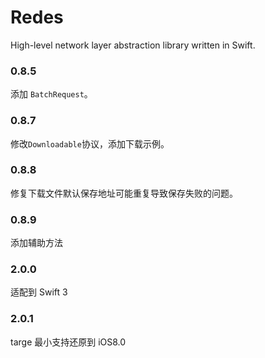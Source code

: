 # Redes

High-level network layer abstraction library written in Swift.

### 0.8.5

添加 `BatchRequest`。

### 0.8.7

修改`Downloadable`协议，添加下载示例。

### 0.8.8

修复下载文件默认保存地址可能重复导致保存失败的问题。

### 0.8.9

添加辅助方法

### 2.0.0

适配到 Swift 3

### 2.0.1

targe 最小支持还原到 iOS8.0